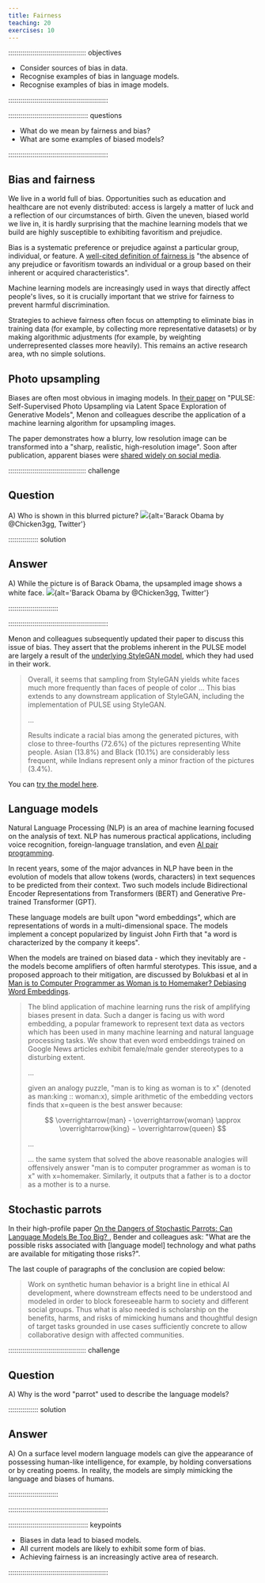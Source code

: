 ```yaml
---
title: Fairness
teaching: 20
exercises: 10
---
```


::::::::::::::::::::::::::::::::::::::: objectives

- Consider sources of bias in data.
- Recognise examples of bias in language models.
- Recognise examples of bias in image models.

::::::::::::::::::::::::::::::::::::::::::::::::::

:::::::::::::::::::::::::::::::::::::::: questions

- What do we mean by fairness and bias?
- What are some examples of biased models?

::::::::::::::::::::::::::::::::::::::::::::::::::

## Bias and fairness

<!--

See: https://www.nature.com/articles/s41746-021-00549-7 Box 2 on algorithmic bias.
-->

We live in a world full of bias. Opportunities such as education and healthcare are not evenly distributed: access is largely a matter of luck and a reflection of our circumstances of birth. Given the uneven, biased world we live in, it is hardly surprising that the machine learning models that we build are highly susceptible to exhibiting favoritism and prejudice.

Bias is a systematic preference or prejudice against a particular group, individual, or feature. A [well-cited definition of fairness is](https://arxiv.org/pdf/1908.09635.pdf) "the absence of any prejudice or favoritism towards an individual or a group based on their inherent or acquired characteristics".

Machine learning models are increasingly used in ways that directly affect people's lives, so it is crucially important that we strive for fairness to prevent harmful discrimination.

Strategies to achieve fairness often focus on attempting to eliminate bias in training data (for example, by collecting more representative datasets) or by making algorithmic adjustments (for example, by weighting underrepresented classes more heavily). This remains an active research area, wth no simple solutions.

## Photo upsampling

Biases are often most obvious in imaging models. In [their paper](https://arxiv.org/pdf/2003.03808.pdf) on "PULSE: Self-Supervised Photo Upsampling via Latent Space Exploration of Generative Models", Menon and colleagues describe the application of a machine learning algorithm for upsampling images.

The paper demonstrates how a blurry, low resolution image can be transformed into a "sharp, realistic, high-resolution image". Soon after publication, apparent biases were [shared widely on social media](https://twitter.com/Chicken3gg/status/1274314622447820801?s=20&t=_oORPJBJRaBW_J0zresFJQ).

:::::::::::::::::::::::::::::::::::::::  challenge

## Question

A) Who is shown in this blurred picture? ![](fig/pulse_chicken3gg_original.png){alt='Barack Obama by @Chicken3gg, Twitter'}

:::::::::::::::  solution

## Answer

A) While the picture is of Barack Obama, the upsampled image shows a white face. ![](fig/pulse_chicken3gg_result.png){alt='Barack Obama by @Chicken3gg, Twitter'}



:::::::::::::::::::::::::

::::::::::::::::::::::::::::::::::::::::::::::::::

Menon and colleagues subsequently updated their paper to discuss this issue of bias. They assert that the problems inherent in the PULSE model are largely a result of the [underlying StyleGAN model](https://arxiv.org/abs/1812.04948), which they had used in their work.

> Overall, it seems that sampling from StyleGAN yields white faces much more frequently than faces of people of color ... This bias extends to any downstream application of StyleGAN, including the implementation of PULSE using StyleGAN.
> 
> ...
> 
> Results indicate a racial bias among the generated pictures, with close to three-fourths (72.6%) of the pictures representing White people. Asian (13.8%) and Black (10.1%) are considerably less frequent, while Indians represent only a minor fraction of the pictures (3.4%).

You can [try the model here](https://colab.research.google.com/github/tg-bomze/Face-Depixelizer/blob/master/Face_Depixelizer_Eng.ipynb#scrollTo=fU0aGtD4Nl4W).

## Language models

Natural Language Processing (NLP) is an area of machine learning focused on the analysis of text. NLP has numerous practical applications, including voice recognition, foreign-language translation, and even [AI pair programming](https://copilot.github.com/).

In recent years, some of the major advances in NLP have been in the evolution of models that allow tokens (words, characters) in text sequences to be predicted from their context. Two such models include Bidirectional Encoder Representations from Transformers (BERT) and Generative Pre-trained Transformer (GPT).

These language models are built upon "word embeddings", which are representations of words in a multi-dimensional space. The models implement a concept popularized by linguist John Firth that "a word is characterized by the company it keeps".

When the models are trained on biased data - which they inevitably are - the models become amplifiers of often harmful sterotypes. This issue, and a proposed approach to their mitigation, are discussed by Bolukbasi et al in [Man is to Computer Programmer as Woman is to Homemaker? Debiasing Word Embeddings](https://arxiv.org/pdf/1607.06520.pdf).

> The blind application of machine learning runs the risk of amplifying biases present in data. Such a danger is facing us with word embedding, a popular framework to represent text data as vectors which has been used in many machine learning and natural language processing tasks. We show that even word embeddings trained on Google News articles exhibit female/male gender stereotypes to a disturbing extent.
> 
> ...
> 
> given an analogy puzzle, "man is to king as woman is to x" (denoted as man:king :: woman:x), simple arithmetic of the embedding vectors finds that x=queen is the best answer because:
> 
> $$
> \overrightarrow{man} - \overrightarrow{woman} \approx \overrightarrow{king} − \overrightarrow{queen}
> $$
> 
> ...
> 
> ... the same system that solved the above reasonable analogies will offensively answer "man is to computer programmer as woman is to x" with x=homemaker. Similarly, it outputs that a father is to a doctor as a mother is to a nurse.

## Stochastic parrots

In their high-profile paper [On the Dangers of Stochastic Parrots: Can Language Models Be Too Big? ](https://dl.acm.org/doi/pdf/10.1145/3442188.3445922), Bender and colleagues ask: "What are the possible risks associated with [language model] technology and what paths are available for mitigating those risks?".

The last couple of paragraphs of the conclusion are copied below:

> Work on synthetic human behavior is a bright line in ethical AI development, where downstream effects need to be understood and modeled in order to block foreseeable harm to society and different social groups. Thus what is also needed is scholarship on the benefits, harms, and risks of mimicking humans and thoughtful design of target tasks grounded in use cases sufficiently concrete to allow collaborative design with affected communities.

:::::::::::::::::::::::::::::::::::::::  challenge

## Question

A) Why is the word "parrot" used to describe the language models?

:::::::::::::::  solution

## Answer

A) On a surface level modern language models can give the appearance of possessing human-like intelligence, for example, by holding conversations or by creating poems. In reality, the models are simply mimicking the language and biases of humans.



:::::::::::::::::::::::::

::::::::::::::::::::::::::::::::::::::::::::::::::

<!--

# Biased labels

TODO:

Jury learning: https://arxiv.org/abs/2202.02950

-->



:::::::::::::::::::::::::::::::::::::::: keypoints

- Biases in data lead to biased models.
- All current models are likely to exhibit some form of bias.
- Achieving fairness is an increasingly active area of research.

::::::::::::::::::::::::::::::::::::::::::::::::::



